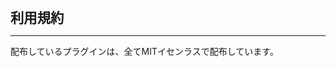 <meta name="google" content="notranslate" />
<span style="font-size:16pt"><b>利用規約</b></span><br><hr>
配布しているプラグインは、全てMITイセンラスで配布しています。

